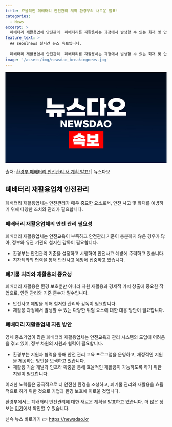 ```yaml
---
title: 효율적인 폐배터리 안전관리 계획 환경부의 새로운 발표!
categories:
  - News
excerpt: >
  폐배터리 재활용업체 안전관리  폐배터리를 재활용하는 과정에서 발생할 수 있는 화재 및 안전사고를 예방하기 위…
feature_text: >
  ## seoulnews 실시간 뉴스 속보입니다.

  폐배터리 재활용업체 안전관리  폐배터리를 재활용하는 과정에서 발생할 수 있는 화재 및 안전사고를 예방하기 위…
image: '/assets/img/newsdao_breakingnews.jpg'
---
```


![뉴스다오 속보](/assets/img/newsdao_breakingnews.jpg)

<p>출처: <a href="https://newsdao.kr/4511" rel="dofollow">환경부 폐배터리 안전관리 새 계획 발표!</a> | 뉴스다오</p>

<h2 data-ke-size="size26">폐배터리 재활용업체 안전관리</h2>
폐배터리 재활용업체는 안전관리가 매우 중요한 요소로서, 안전 사고 및 화재를 예방하기 위해 다양한 조치와 관리가 필요합니다.

<h3>폐배터리 재활용업체의 안전 관리 필요성</h3>
<p data-ke-size="size16">폐배터리 재활용업체는 안전교육이 부족하고 안전관리 기준이 충분하지 않은 경우가 많아, 정부와 유관 기관의 철저한 감독이 필요합니다.</p>
<ul>
  <li>환경부는 안전관리 기준을 설정하고 시행하여 안전사고 예방에 주력하고 있습니다.</li>
  <li>지자체와의 협력을 통해 안전사고 예방에 집중하고 있습니다.</li>
</ul>

<h3>폐기물 처리와 재활용의 중요성</h3>
<p data-ke-size="size16">폐배터리 재활용은 환경 보호뿐만 아니라 자원 재활용과 경제적 가치 창출에 중요한 작업으로, 안전 관리와 기준 준수가 필수입니다.</p>
<ul>
  <li>안전사고 예방을 위해 철저한 관리와 감독이 필요합니다.</li>
  <li>재활용 과정에서 발생할 수 있는 다양한 위험 요소에 대한 대응 방안이 필요합니다.</li>
</ul>

<h3>폐배터리 재활용업체 지원 방안</h3>
<p data-ke-size="size16">영세 중소기업이 많은 폐배터리 재활용업체는 안전교육과 관리 시스템의 도입에 어려움을 겪고 있어, 정부 차원의 지원과 협력이 필요합니다.</p>
<ul>
  <li>환경부는 지원과 협력을 통해 안전 관리 교육 프로그램을 운영하고, 재정적인 지원을 제공하는 방안을 모색하고 있습니다.</li>
  <li>재활용 기술 개발과 인프라 확충을 통해 효율적인 재활용이 가능하도록 하기 위한 지원이 필요합니다.</li>
</ul>

이러한 노력들은 궁극적으로 더 안전한 환경을 조성하고, 폐기물 관리와 재활용을 효율적으로 하기 위한 것으로 기업과 환경 보호에 이로울 것입니다.

환경부에서는 폐배터리 안전관리에 대한 새로운 계획을 발표하고 있습니다. 더 많은 정보는 <a href="https://newsdao.kr/4511">여기</a>에서 확인할 수 있습니다. 

신속 뉴스 바로가기 👉 <a href="https://newsdao.kr" rel="dofollow">https://newsdao.kr</a>


